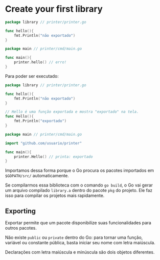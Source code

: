 # Create your first library

```go
package library // printer/printer.go

func hello(){
    fmt.Println("não exportado")
}
```

```go
package main // printer/cmd/main.go

func main(){
    printer.hello() // erro!
}
```

Para poder ser executado:

```go
package library // printer/printer.go

func hello(){
    fmt.Println("não exportado")
}

// Hello é uma função exportada e mostra "exportado" na tela.
func Hello(){
    fmt.Println("exportado")
}
```

```go
package main // printer/cmd/main.go

import "github.com/usuario/printer"

func main(){
    printer.Hello() // printa: exportado
}
```

Importamos dessa forma porque o Go procura os pacotes importados em `$GOPATH/src/` automaticamente.

Se compilarmos essa biblioteca com o comando `go build`, o Go vai gerar um arquivo compilado `library.a` dentro do pacote `pkg` do projeto. Ele faz isso para compilar os projetos mais rapidamente.

## Exporting

Exportar permite que um pacote disponibilize suas funcionalidades para outros pacotes.

Não existe `public` ou `private` dentro do Go: para tornar uma função, variável ou constante pública, basta iniciar seu nome com letra maiúscula.

Declarações com letra maiúscula e minúscula são dois objetos diferentes.

